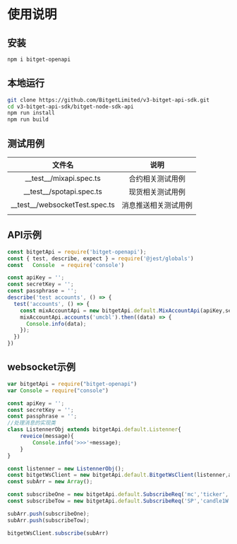 # 使用说明

## 安装

```bash
npm i bitget-openapi
```

## 本地运行

```bash
git clone https://github.com/BitgetLimited/v3-bitget-api-sdk.git
cd v3-bitget-api-sdk/bitget-node-sdk-api
npm run install
npm run build
```

## 测试用例

|               文件名               |         说明         |
| :--------------------------------: | :------------------: |
|    \_\_test\_\_/mixapi.spec.ts     |   合约相关测试用例   |
|    \_\_test\_\_/spotapi.spec.ts    |   现货相关测试用例   |
| \_\_test\_\_/websocketTest.spec.ts | 消息推送相关测试用例 |
|                                    |                      |

## API示例

```javascript
const bitgetApi = require('bitget-openapi');
const { test, describe, expect } = require('@jest/globals')
const   Console  = require('console')

const apiKey = '';
const secretKey = '';
const passphrase = '';
describe('test accounts', () => {
  test('accounts', () => {
    const mixAccountApi = new bitgetApi.default.MixAccountApi(apiKey,secretKey,passphrase);
    mixAccountApi.accounts('umcbl').then((data) => {
      Console.info(data);
    });
  })
})
```

## websocket示例

```javascript
var bitgetApi = require("bitget-openapi")
var Console = require("console")

const apiKey = '';
const secretKey = '';
const passphrase = '';
//处理消息的实现类
class ListennerObj extends bitgetApi.default.Listenner{
    reveice(message){
        Console.info('>>>'+message);
    }
}

const listenner = new ListennerObj();
const bitgetWsClient = new bitgetApi.default.BitgetWsClient(listenner,apiKey,secretKey,passphrase);
const subArr = new Array();

const subscribeOne = new bitgetApi.default.SubscribeReq('mc','ticker','BTCUSD');
const subscribeTow = new bitgetApi.default.SubscribeReq('SP','candle1W','BTCUSDT');

subArr.push(subscribeOne);
subArr.push(subscribeTow);

bitgetWsClient.subscribe(subArr)
```

